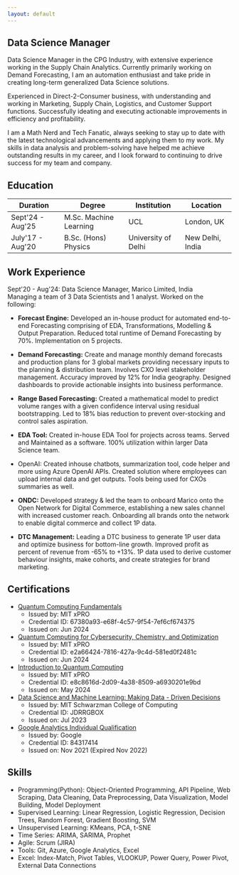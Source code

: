 ```yaml
---
layout: default
---
```

## Data Science Manager
Data Science Manager in the CPG Industry, with extensive experience working in the Supply Chain Analytics. Currently primarily working on Demand Forecasting, I am an automation enthusiast and take pride in creating long-term generalized Data Science solutions.

Experienced in Direct-2-Consumer business, with understanding and working in Marketing, Supply Chain, Logistics, and Customer Support functions. Successfully ideating and executing actionable improvements in efficiency and profitability.

I am a Math Nerd and Tech Fanatic, always seeking to stay up to date with the latest technological advancements and applying them to my work. My skills in data analysis and problem-solving have helped me achieve outstanding results in my career, and I look forward to continuing to drive success for my team and company.

## Education
| Duration            | Degree                   | Institution          | Location |
|---------------------|--------------------------|----------------------|----------|
| Sept'24 - Aug'25 | M.Sc. Machine Learning   | UCL                  | London, UK       |
| July'17 - Aug'20 | B.Sc. (Hons) Physics     | University of Delhi  | New Delhi, India    |


## Work Experience
Sept'20 - Aug'24: Data Science Manager, Marico Limited, India <br>
Managing a team of 3 Data Scientists and 1 analyst. Worked on the following:

- <b>Forecast Engine:</b> Developed an in-house product for automated end-to-end Forecasting comprising of EDA, Transformations, Modelling & Output Preparation. Reduced total runtime of Demand Forecasting by 70%. Implementation on 5 projects.

- <b>Demand Forecasting:</b> Create and manage monthly demand forecasts and production plans for 3 global markets providing necessary inputs to the planning & distribution team. Involves CXO level stakeholder management. Accuracy improved by 12% for India geography. Designed dashboards to provide actionable insights into business performance.

- <b>Range Based Forecasting:</b> Created a mathematical model to predict volume ranges with a given confidence interval using residual bootstrapping. Led to 18% bias reduction to prevent over-stocking and control sales aspiration.

- <b>EDA Tool:</b> Created in-house EDA Tool for projects across teams. Served and Maintained as a software. 100% utilization within larger Data Science team.

- OpenAI: Created inhouse chatbots, summarization tool, code helper and more using Azure OpenAI APIs. Created solution where employees can upload internal data and get outputs. Tools being used for CXOs summaries as well.

- <b>ONDC:</b> Developed strategy & led the team to onboard Marico onto the Open Network for Digital Commerce, establishing a new sales channel with increased customer reach. Onboarding all brands onto the network to enable digital commerce and collect 1P data.

- <b>DTC Management:</b> Leading a DTC business to generate 1P user data and optimize business for bottom-line growth. Improved profit as percent of revenue from -65% to +13%. 1P data used to derive customer behaviour insights, make cohorts, and create strategies for brand marketing.

## Certifications
- [Quantum Computing Fundamentals](https://xpro.mit.edu/certificate/program/67380a93-e68f-4c57-9f54-7ef6cf674375/)
    - Issued by: MIT xPRO
    - Credential ID: 67380a93-e68f-4c57-9f54-7ef6cf674375
    - Issued on: Jun 2024
- [Quantum Computing for Cybersecurity, Chemistry, and Optimization](https://xpro.mit.edu/certificate/e2a66424-7816-427a-9c4d-581ed0f2481c/)
    - Issued by: MIT xPRO
    - Credential ID: e2a66424-7816-427a-9c4d-581ed0f2481c
    - Issued on: Jun 2024
- [Introduction to Quantum Computing](https://xpro.mit.edu/certificate/e8c8616d-2d09-4a38-8509-a6930201e9bd/)
    - Issued by: MIT xPRO
    - Credential ID: e8c8616d-2d09-4a38-8509-a6930201e9bd
    - Issued on: May 2024
- [Data Science and Machine Learning: Making Data - Driven Decisions](https://verify.mygreatlearning.com/verify/JDRRGBOX)
    - Issued by: MIT Schwarzman College of Computing
    - Credential ID: JDRRGBOX
    - Issued on: Jul 2023
- [Google Analytics Individual Qualification](https://skillshop.exceedlms.com/student/award/mCgmaLsg3ASDHsL74L3HJ3mv)
    - Issued by: Google
    - Credential ID: 84317414
    - Issued on: Nov 2021 (Expired Nov 2022)


## Skills
- Programming(Python): Object-Oriented Programming, API Pipeline, Web Scraping, Data Cleaning, Data Preprocessing, Data Visualization, Model Building, Model Deployment
- Supervised Learning: Linear Regression, Logistic Regression, Decision Trees, Random Forest, Gradient Boosting, SVM
- Unsupervised Learning: KMeans, PCA, t-SNE
- Time Series: ARIMA, SARIMA, Prophet
- Agile: Scrum (JIRA)
- Tools: Git, Azure, Google Analytics, Excel
- Excel: Index-Match, Pivot Tables, VLOOKUP, Power Query, Power Pivot, External Data Connections
